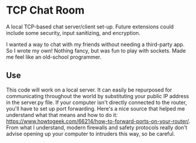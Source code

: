 # TCP Chat Room
A local TCP-based chat server/client set-up. Future extensions could include some security, input sanitizing, and encryption.

I wanted a way to chat with my friends without needing a third-party app. So I wrote my own! Nothing fancy, but was fun to play with sockets. Made me feel like an old-school programmer.
## Use
This code will work on a local server. It can easily be repurposed for communicating throughout the world by substituting your public IP address in the server.py file. If your computer isn't directly connected to the router, you'll have to set up port forwarding. Here's a nice source that helped me understand what that means and how to do it: https://www.howtogeek.com/66214/how-to-forward-ports-on-your-router/. From what I understand, modern firewalls and safety protocols really don't advise opening up your computer to intruders this way, so be careful.
